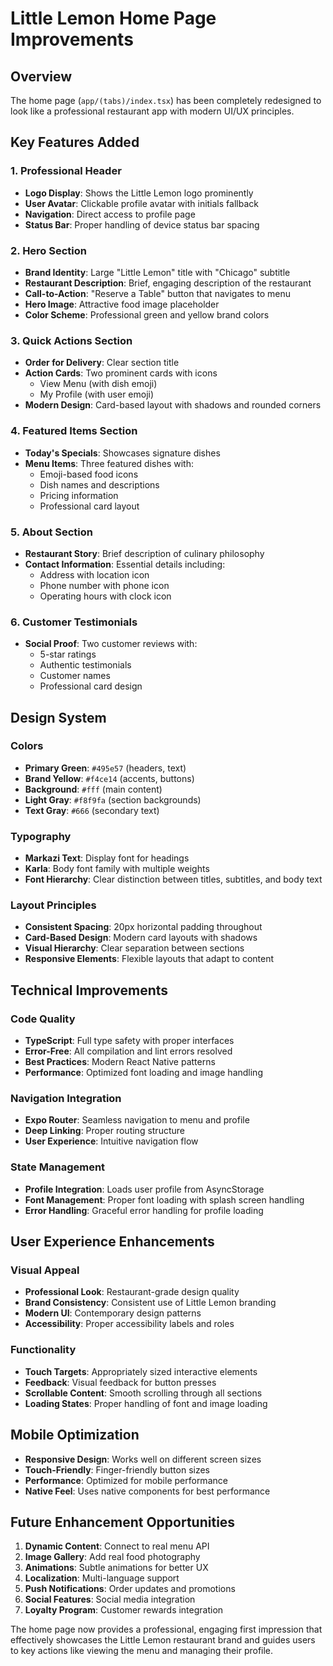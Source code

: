 # Little Lemon Home Page Improvements

## Overview
The home page (`app/(tabs)/index.tsx`) has been completely redesigned to look like a professional restaurant app with modern UI/UX principles.

## Key Features Added

### 1. Professional Header
- **Logo Display**: Shows the Little Lemon logo prominently
- **User Avatar**: Clickable profile avatar with initials fallback
- **Navigation**: Direct access to profile page
- **Status Bar**: Proper handling of device status bar spacing

### 2. Hero Section
- **Brand Identity**: Large "Little Lemon" title with "Chicago" subtitle
- **Restaurant Description**: Brief, engaging description of the restaurant
- **Call-to-Action**: "Reserve a Table" button that navigates to menu
- **Hero Image**: Attractive food image placeholder
- **Color Scheme**: Professional green and yellow brand colors

### 3. Quick Actions Section
- **Order for Delivery**: Clear section title
- **Action Cards**: Two prominent cards with icons
  - View Menu (with dish emoji)
  - My Profile (with user emoji)
- **Modern Design**: Card-based layout with shadows and rounded corners

### 4. Featured Items Section
- **Today's Specials**: Showcases signature dishes
- **Menu Items**: Three featured dishes with:
  - Emoji-based food icons
  - Dish names and descriptions
  - Pricing information
  - Professional card layout

### 5. About Section
- **Restaurant Story**: Brief description of culinary philosophy
- **Contact Information**: Essential details including:
  - Address with location icon
  - Phone number with phone icon
  - Operating hours with clock icon

### 6. Customer Testimonials
- **Social Proof**: Two customer reviews with:
  - 5-star ratings
  - Authentic testimonials
  - Customer names
  - Professional card design

## Design System

### Colors
- **Primary Green**: `#495e57` (headers, text)
- **Brand Yellow**: `#f4ce14` (accents, buttons)
- **Background**: `#fff` (main content)
- **Light Gray**: `#f8f9fa` (section backgrounds)
- **Text Gray**: `#666` (secondary text)

### Typography
- **Markazi Text**: Display font for headings
- **Karla**: Body font family with multiple weights
- **Font Hierarchy**: Clear distinction between titles, subtitles, and body text

### Layout Principles
- **Consistent Spacing**: 20px horizontal padding throughout
- **Card-Based Design**: Modern card layouts with shadows
- **Visual Hierarchy**: Clear separation between sections
- **Responsive Elements**: Flexible layouts that adapt to content

## Technical Improvements

### Code Quality
- **TypeScript**: Full type safety with proper interfaces
- **Error-Free**: All compilation and lint errors resolved
- **Best Practices**: Modern React Native patterns
- **Performance**: Optimized font loading and image handling

### Navigation Integration
- **Expo Router**: Seamless navigation to menu and profile
- **Deep Linking**: Proper routing structure
- **User Experience**: Intuitive navigation flow

### State Management
- **Profile Integration**: Loads user profile from AsyncStorage
- **Font Management**: Proper font loading with splash screen handling
- **Error Handling**: Graceful error handling for profile loading

## User Experience Enhancements

### Visual Appeal
- **Professional Look**: Restaurant-grade design quality
- **Brand Consistency**: Consistent use of Little Lemon branding
- **Modern UI**: Contemporary design patterns
- **Accessibility**: Proper accessibility labels and roles

### Functionality
- **Touch Targets**: Appropriately sized interactive elements
- **Feedback**: Visual feedback for button presses
- **Scrollable Content**: Smooth scrolling through all sections
- **Loading States**: Proper handling of font and image loading

## Mobile Optimization
- **Responsive Design**: Works well on different screen sizes
- **Touch-Friendly**: Finger-friendly button sizes
- **Performance**: Optimized for mobile performance
- **Native Feel**: Uses native components for best performance

## Future Enhancement Opportunities
1. **Dynamic Content**: Connect to real menu API
2. **Image Gallery**: Add real food photography
3. **Animations**: Subtle animations for better UX
4. **Localization**: Multi-language support
5. **Push Notifications**: Order updates and promotions
6. **Social Features**: Social media integration
7. **Loyalty Program**: Customer rewards integration

The home page now provides a professional, engaging first impression that effectively showcases the Little Lemon restaurant brand and guides users to key actions like viewing the menu and managing their profile.
